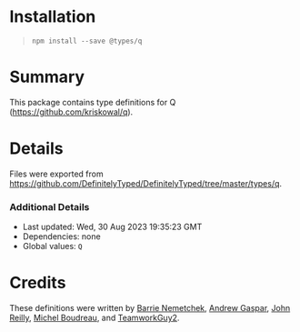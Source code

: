 # Installation
> `npm install --save @types/q`

# Summary
This package contains type definitions for Q (https://github.com/kriskowal/q).

# Details
Files were exported from https://github.com/DefinitelyTyped/DefinitelyTyped/tree/master/types/q.

### Additional Details
 * Last updated: Wed, 30 Aug 2023 19:35:23 GMT
 * Dependencies: none
 * Global values: `Q`

# Credits
These definitions were written by [Barrie Nemetchek](https://github.com/bnemetchek), [Andrew Gaspar](https://github.com/AndrewGaspar), [John Reilly](https://github.com/johnnyreilly), [Michel Boudreau](https://github.com/mboudreau), and [TeamworkGuy2](https://github.com/TeamworkGuy2).
